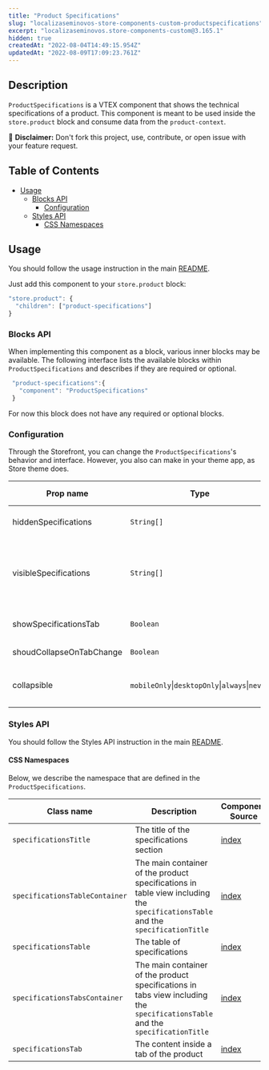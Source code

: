 ```yaml
---
title: "Product Specifications"
slug: "localizaseminovos-store-components-custom-productspecifications"
excerpt: "localizaseminovos.store-components-custom@3.165.1"
hidden: true
createdAt: "2022-08-04T14:49:15.954Z"
updatedAt: "2022-08-09T17:09:23.761Z"
---
```

## Description

`ProductSpecifications` is a VTEX component that shows the technical specifications of a product.
This component is meant to be used inside the `store.product` block and consume data from the `product-context`.

:loudspeaker: **Disclaimer:** Don't fork this project, use, contribute, or open issue with your feature request.

## Table of Contents

- [Usage](#usage)
  - [Blocks API](#blocks-api)
    - [Configuration](#configuration)
  - [Styles API](#styles-api)
    - [CSS Namespaces](#css-namespaces)

## Usage

You should follow the usage instruction in the main [README](/README.md#usage).

Just add this component to your `store.product` block:

```js
"store.product": {
  "children": ["product-specifications"]
}
```

### Blocks API

When implementing this component as a block, various inner blocks may be available. The following interface lists the available blocks within `ProductSpecifications` and describes if they are required or optional.

```js
 "product-specifications":{
   "component": "ProductSpecifications"
 }
```

For now this block does not have any required or optional blocks.

### Configuration

Through the Storefront, you can change the `ProductSpecifications`'s behavior and interface. However, you also can make in your theme app, as Store theme does.

| Prop name             | Type       | Description                                                                                                            | Default value |
| --------------------- | ---------- | ---------------------------------------------------------------------------------------------------------------------- | ------------- |
| hiddenSpecifications  | `String[]` | Type names of specifications you want to hide                                                                          | `[]`          |
| visibleSpecifications | `String[]` | Type names of specifications you want to appear. Only provide one of `hiddenSpecifications` or `visibleSpecifications` | `[]`          |
| showSpecificationsTab | `Boolean`  | Choose if you want to show the component with tabs mode                                                                | `false`       |
| shoudCollapseOnTabChange | `Boolean` | If it should collapse if you change the tab | `false` |
| collapsible | `mobileOnly`&#124;`desktopOnly`&#124;`always`&#124;`never` | Control when should the content of the specifications be collapsible   | `always` |

### Styles API

You should follow the Styles API instruction in the main [README](/README.md#styles-api).

#### CSS Namespaces

Below, we describe the namespace that are defined in the `ProductSpecifications`.

| Class name                     | Description                                                                                                                     | Component Source                                          |
| ------------------------------ | ------------------------------------------------------------------------------------------------------------------------------- | --------------------------------------------------------- |
| `specificationsTitle`          | The title of the specifications section                                                                                         | [index](/react/components/ProductSpecifications/index.js) |
| `specificationsTableContainer` | The main container of the product specifications in table view including the `specificationsTable` and the `specificationTitle` | [index](/react/components/ProductSpecifications/index.js) |
| `specificationsTable`          | The table of specifications                                                                                                     | [index](/react/components/ProductSpecifications/index.js) |
| `specificationsTabsContainer`  | The main container of the product specifications in tabs view including the `specificationsTable` and the `specificationTitle`  | [index](/react/components/ProductSpecifications/index.js) |
| `specificationsTab`            | The content inside a tab of the product                                                                                         | [index](/react/components/ProductSpecifications/index.js) |